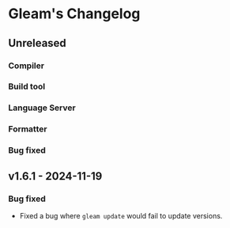 # Gleam's Changelog

## Unreleased

### Compiler

### Build tool

### Language Server

### Formatter

### Bug fixed

## v1.6.1 - 2024-11-19

### Bug fixed

- Fixed a bug where `gleam update` would fail to update versions.
